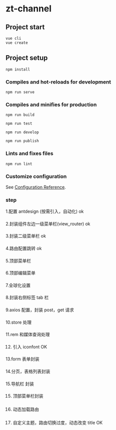 # zt-channel

## Project start

```
vue cli
vue create
```

## Project setup

```
npm install
```

### Compiles and hot-reloads for development

```
npm run serve
```

### Compiles and minifies for production

```
npm run build
```

```
npm run test
```

```
npm run develop
```

```
npm run publish
```

### Lints and fixes files

```
npm run lint
```

### Customize configuration

See [Configuration Reference](https://cli.vuejs.org/config/).

### step

1.配置 antdesign (按需引入，自动化) ok

####

2.封装组件左边一级菜单栏(view,,router) ok

####

3.封装二级菜单栏 ok

####

4.路由配置跳转 ok

####

5.顶部菜单栏

####

6.顶部编辑菜单

####

7.全球化设置

####

8.封装右侧标签 tab 栏

####

9.axios 配置，封装 post，get 请求

####

10.store 处理

####

11.rem 和媒体查询处理

####

12. 引入 iconfont OK

####

13.form 表单封装

####

14.分页，表格列表封装

####

15.导航栏 封装

####

15. 顶部菜单栏封装

###

16. 动态加载路由

###

17. 自定义主题，路由切换过度，动态改变 title OK
